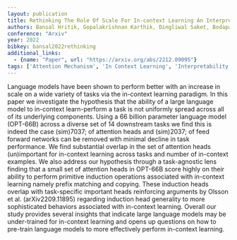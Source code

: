 ```yaml
---
layout: publication
title: Rethinking The Role Of Scale For In-context Learning An Interpretability-based Case Study At 66 Billion Scale
authors: Bansal Hritik, Gopalakrishnan Karthik, Dingliwal Saket, Bodapati Sravan, Kirchhoff Katrin, Roth Dan
conference: "Arxiv"
year: 2022
bibkey: bansal2022rethinking
additional_links:
  - {name: "Paper", url: "https://arxiv.org/abs/2212.09095"}
tags: ['Attention Mechanism', 'In Context Learning', 'Interpretability And Explainability', 'Model Architecture', 'Prompting', 'Reinforcement Learning']
---
```

Language models have been shown to perform better with an increase in scale on a wide variety of tasks via the in-context learning paradigm. In this paper we investigate the hypothesis that the ability of a large language model to in-context learn-perform a task is not uniformly spread across all of its underlying components. Using a 66 billion parameter language model (OPT-66B) across a diverse set of 14 downstream tasks we find this is indeed the case (sim)7037; of attention heads and (sim)2037; of feed forward networks can be removed with minimal decline in task performance. We find substantial overlap in the set of attention heads (un)important for in-context learning across tasks and number of in-context examples. We also address our hypothesis through a task-agnostic lens finding that a small set of attention heads in OPT-66B score highly on their ability to perform primitive induction operations associated with in-context learning namely prefix matching and copying. These induction heads overlap with task-specific important heads reinforcing arguments by Olsson et al. (arXiv2209.11895) regarding induction head generality to more sophisticated behaviors associated with in-context learning. Overall our study provides several insights that indicate large language models may be under-trained for in-context learning and opens up questions on how to pre-train language models to more effectively perform in-context learning.

